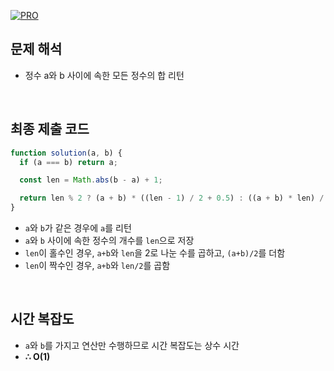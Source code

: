 [![PRO]][Link]

## 문제 해석

- 정수 a와 b 사이에 속한 모든 정수의 합 리턴

<br/>

## 최종 제출 코드

```javascript
function solution(a, b) {
  if (a === b) return a;

  const len = Math.abs(b - a) + 1;

  return len % 2 ? (a + b) * ((len - 1) / 2 + 0.5) : ((a + b) * len) / 2;
}
```

- `a`와 `b`가 같은 경우에 `a`를 리턴
- `a`와 `b` 사이에 속한 정수의 개수를 `len`으로 저장
- `len`이 홀수인 경우, `a+b`와 `len`을 2로 나눈 수를 곱하고, `(a+b)/2`를 더함
- `len`이 짝수인 경우, `a+b`와 `len/2`를 곱함

<br/>

## 시간 복잡도

- `a`와 `b`를 가지고 연산만 수행하므로 시간 복잡도는 상수 시간
- **∴ O(1)**

<!---------------------------------------------------------------------------->

[PRO]: https://github.com/GoSSaChin/algorithm-js/assets/107768516/67c43b52-bc3f-4571-a249-5519021afbb0
[Link]: https://school.programmers.co.kr/learn/courses/30/lessons/12912
